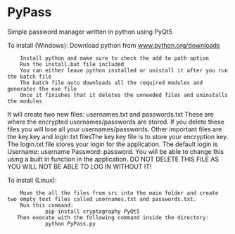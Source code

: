 # PyPass
Simple password manager written in python using PyQt5




To install (Windows):
 Download python from www.python.org/downloads
        
        Install python and make sure to check the add to path option
        Run the install.bat file included
        You can either leave python installed or unistall it after you run the batch file
        The batch file auto downloads all the required modules and generates the exe file
        Once it finishes that it deletes the unneeded files and uninstalls the modules
        
It will create two new files: usernames.txt and passwords.txt
These are where the encrypted usernames/passwords are stored.
If you delete these files you will lose all your usernames/passwords.
Other important files are the key.key and login.txt filesThe key.key file is to store your encryption key.
The login.txt file stores your login for the application.
The default login is Username: username Password: password.
You will be able to change this using a built in function in the application.
DO NOT DELETE THIS FILE AS YOU WILL NOT BE ABLE TO LOG IN WITHOUT IT!

To install (Linux):
        
        Move the all the files from src into the main folder and create two empty text files called usernames.txt and passwords.txt.
        Run this command:
                pip install cryptography PyQt5
       Then execute with the following command inside the directory:
                python PyPass.py
